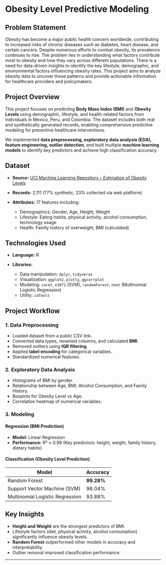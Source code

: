 

# Obesity Level Predictive Modeling

## Problem Statement
Obesity has become a major public health concern worldwide, contributing to increased risks of chronic diseases such as diabetes, heart disease, and certain cancers. Despite numerous efforts to combat obesity, its prevalence continues to rise. The problem lies in understanding what factors contribute most to obesity and how they vary across different populations. There is a need for data-driven insights to identify the key lifestyle, demographic, and environmental factors influencing obesity rates. This project aims to analyze obesity data to uncover these patterns and provide actionable information for healthcare providers and policymakers.



##  Project Overview

This project focuses on predicting **Body Mass Index (BMI)** and **Obesity Levels** using demographic, lifestyle, and health-related factors from individuals in Mexico, Peru, and Colombia. The dataset includes both real and synthetically generated records, enabling comprehensive predictive modeling for preventive healthcare interventions.

We implemented **data preprocessing, exploratory data analysis (EDA), feature engineering, outlier detection**, and built multiple **machine learning models** to identify key predictors and achieve high classification accuracy.



##  Dataset

* **Source:** [UCI Machine Learning Repository – Estimation of Obesity Levels](https://archive.ics.uci.edu/dataset/544/estimation+of+obesity+levels+based+on+eating+habits+and+physical+condition)
* **Records:** 2,111 (77% synthetic, 23% collected via web platform)
* **Attributes:** 17 features including:

  * Demographics: Gender, Age, Height, Weight
  * Lifestyle: Eating habits, physical activity, alcohol consumption, technology usage
  * Health: Family history of overweight, BMI (calculated)



##  Technologies Used

* **Language:** R
* **Libraries:**

  * Data manipulation: `dplyr`, `tidyverse`
  * Visualization: `ggplot2`, `plotly`, `ggcorrplot`
  * Modeling: `caret`, `e1071` (SVM), `randomForest`, `nnet` (Multinomial Logistic Regression)
  * Utility: `caTools`



##  Project Workflow

### 1. **Data Preprocessing**

* Loaded dataset from a public CSV link.
* Converted data types, renamed columns, and calculated **BMI**.
* Removed outliers using **IQR filtering**.
* Applied **label encoding** for categorical variables.
* Standardized numerical features.

### 2. **Exploratory Data Analysis**

* Histograms of BMI by gender.
* Relationship between Age, BMI, Alcohol Consumption, and Family History.
* Boxplots for Obesity Level vs Age.
* Correlation heatmap of numerical variables.

### 3. **Modeling**

#### **Regression (BMI Prediction)**

* **Model:** Linear Regression
* **Performance:** R² ≈ 0.99 (Key predictors: height, weight, family history, dietary habits)

#### **Classification (Obesity Level Prediction)**

| Model                           | Accuracy   |
| ------------------------------- | ---------- |
| Random Forest                   | **99.28%** |
| Support Vector Machine (SVM)    | 96.04%     |
| Multinomial Logistic Regression | 93.88%     |



## Key Insights

* **Height and Weight** are the strongest predictors of BMI.
* Lifestyle factors (diet, physical activity, alcohol consumption) significantly influence obesity levels.
* **Random Forest** outperformed other models in accuracy and interpretability.
* Outlier removal improved classification performance.

---

